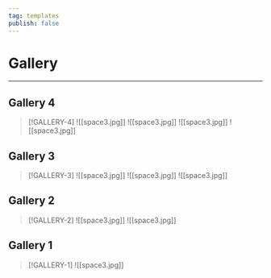 ```yaml
---
tag: templates
publish: false
---
```

# Gallery
--- 

## Gallery 4
> [!GALLERY-4]
![[space3.jpg]]
![[space3.jpg]]
![[space3.jpg]]
![[space3.jpg]]

## Gallery 3
> [!GALLERY-3]
![[space3.jpg]]
![[space3.jpg]]
![[space3.jpg]]

## Gallery 2
> [!GALLERY-2]
![[space3.jpg]]
![[space3.jpg]]

## Gallery 1
> [!GALLERY-1]
![[space3.jpg]]